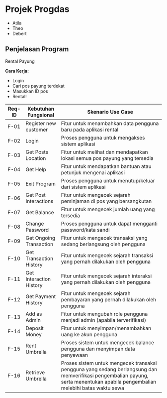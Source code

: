 
# Projek Progdas
- Atila
- Theo
- Debert

## Penjelasan Program
Rental Payung

**Cara Kerja:**
- Login
- Cari pos payung terdekat
- Masukkan ID pos
- Rental!

|Req-ID|Kebutuhan Fungsional|Skenario Use Case|
|--|--|--|
|F-01|Register new customer|Fitur untuk menambahkan data pengguna baru pada aplikasi rental
|F-02|Login|Proses pengguna untuk mengakses sistem aplikasi
|F-03|Get Posts Location|Fitur untuk melihat dan mendapatkan lokasi semua pos payung yang tersedia
|F-04|Get Help|Fitur untuk mendapatkan bantuan atau petunjuk mengenai aplikasi
|F-05|Exit Program|Proses pengguna untuk menutup/keluar dari sistem aplikasi
|F-06|Get Post Interactions|Fitur untuk mengecek sejarah peminjaman di pos yang bersangkutan
|F-07|Get Balance|Fitur untuk mengecek jumlah uang yang tersedia
|F-08|Change Password|Proses pengguna untuk dapat mengganti password/kata sandi
|F-09|Get Ongoing Transaction|Fitur untuk mengecek transaksi yang sedang berlangsung oleh pengguna
|F-10|Get Transaction History|Fitur untuk mengecek sejarah transaksi yang pernah dilakukan oleh pengguna
|F-11|Get Interaction History|Fitur untuk mengecek sejarah interaksi yang pernah dilakukan oleh pengguna
|F-12|Get Payment History|Fitur untuk mengecek sejarah pembayaran yang pernah dilakukan oleh pengguna
|F-13|Add as Admin|Fitur untuk mengubah role pengguna menjadi admin (apabila terverifikasi)
|F-14|Deposit Money|Fitur untuk menyimpan/menambahkan uang ke akun pengguna
|F-15|Rent Umbrella|Proses sistem untuk mengecek balance pengguna dan menyimpan data penyewaan
|F-16|Retrieve Umbrella|Proses sistem untuk mengecek transaksi pengguna yang sedang berlangsung dan memverifikasi pengembalian payung, serta menentukan apabila pengembalian melebihi batas waktu sewa
